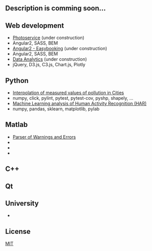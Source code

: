 ## Description is comming soon...

## Web development
* [Photoservice](http://fotoservice.surge.sh/) (under construction)
 * Angular2, SASS, BEM
* [Angular2 - Easybooking](http://easybooking.surge.sh/) (under construction)
 * Angular2, SASS, BEM
* [Data Analytics](http://data-analytics.cz/) (under construction)
 * jQuery, D3.js, C3.js, Chart.js, Plotly

## Python ##
* [Interpolation of measured values of pollution in Cities](https://github.com/ondrej-tucek/city-pollution)
 * numpy, click, pylint, pytest, pytest-cov, pyshp, shapely, ...
* [Machine Learning analysis of Human Activity Recognition (HAR)](https://github.com/ondrej-tucek/Machine-Learning-HAR)
 * numpy, pandas, sklearn, matplotlib, pylab

## Matlab
* [Parser of Warnings and Errors](https://github.com/ondrej-tucek/my-works/tree/master/files/Matlab_parser-Warning-Error)
* []()
* []()
* []()

## C++

## Qt

## University
* []()



## License
 [MIT](/LICENSE)

